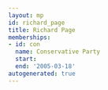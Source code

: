 ```yaml
---
layout: mp
id: richard_page
title: Richard Page
memberships:
- id: con
  name: Conservative Party
  start: 
  end: '2005-03-18'
autogenerated: true
---
```

